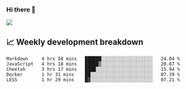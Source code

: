 ### Hi there 👋
<img align="center" src="https://github-readme-stats.vercel.app/api?username=Tumao727&show_icons=true&hide_title=true&theme=dracula" />


## 📈 Weekly development breakdown
<!--START_SECTION:waka-->
```text
Markdown     4 hrs 58 mins   ██████░░░░░░░░░░░░░░░░░░░   24.04 % 
JavaScript   4 hrs 18 mins   █████▒░░░░░░░░░░░░░░░░░░░   20.87 % 
Cheetah      3 hrs 17 mins   ████░░░░░░░░░░░░░░░░░░░░░   15.94 % 
Docker       1 hr 31 mins    ██░░░░░░░░░░░░░░░░░░░░░░░   07.39 % 
LESS         1 hr 29 mins    █▓░░░░░░░░░░░░░░░░░░░░░░░   07.21 % 
```
<!--END_SECTION:waka-->